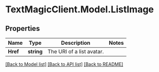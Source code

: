 # TextMagicClient.Model.ListImage
## Properties

Name | Type | Description | Notes
------------ | ------------- | ------------- | -------------
**Href** | **string** | The URI of a list avatar. | 

[[Back to Model list]](../README.md#documentation-for-models) [[Back to API list]](../README.md#documentation-for-api-endpoints) [[Back to README]](../README.md)


